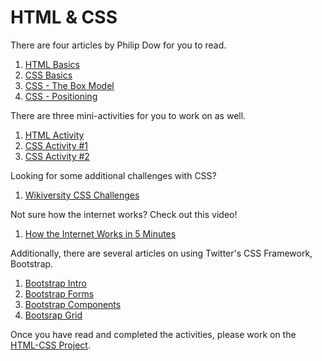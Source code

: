 HTML & CSS
==========

There are four articles by Philip Dow for you to read.

1. [HTML Basics](https://github.com/Drewbie345/okcoders-fall2015/blob/master/html-css/reading1.md)
2. [CSS Basics](https://github.com/Drewbie345/okcoders-fall2015/blob/master/html-css/reading2.md)
3. [CSS - The Box Model](https://github.com/Drewbie345/okcoders-fall2015/blob/master/html-css/reading3.md)
4. [CSS - Positioning](https://github.com/Drewbie345/okcoders-fall2015/blob/master/html-css/reading4.md)


There are three mini-activities for you to work on as well.

1. [HTML Activity](https://github.com/Drewbie345/okcoders-fall2015/blob/master/html-css/activity1.md)
2. [CSS Activity #1](https://github.com/Drewbie345/okcoders-fall2015/blob/master/html-css/activity2.md)
3. [CSS Activity #2](https://github.com/Drewbie345/okcoders-fall2015/blob/master/html-css/activity3.md)

Looking for some additional challenges with CSS? 

1. [Wikiversity CSS Challenges](https://en.wikiversity.org/wiki/Web_Design/CSS_challenges)

Not sure how the internet works? Check out this video!

1. [How the Internet Works in 5 Minutes](https://youtu.be/cafVVwi1yEI)

Additionally, there are several articles on using Twitter's CSS Framework, Bootstrap.

1. [Bootstrap Intro](https://github.com/Drewbie345/okcoders-fall2015/blob/master/html-css/reading5.md)
2. [Bootstrap Forms](https://github.com/Drewbie345/okcoders-fall2015/blob/master/html-css/reading6.md)
3. [Bootstrap Components](https://github.com/Drewbie345/okcoders-fall2015/blob/master/html-css/reading7.md)
4. [Bootsrap Grid](https://github.com/Drewbie345/okcoders-fall2015/blob/master/html-css/reading8.md)

Once you have read and completed the activities, please work on the [HTML-CSS Project](https://github.com/Drewbie345/okcoders-fall2015/blob/master/html-css/HTML-CSS-project/instructions.md).
